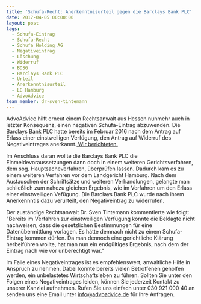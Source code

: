 ```yaml
---
title: 'Schufa-Recht: Anerkenntnisurteil gegen die Barclays Bank PLC'
date: 2017-04-05 00:00:00
layout: post
tags:
  - Schufa-Eintrag
  - Schufa-Recht
  - Schufa Holding AG
  - Negativeintrag
  - Löschung
  - Widerruf
  - BDSG
  - Barclays Bank PLC
  - Urteil
  - Anerkenntnisurteil
  - LG Hamburg
  - AdvoAdvice
team_member: dr-sven-tintemann
---
```



AdvoAdvice hilft erneut einem Rechtsanwalt aus Hessen nunmehr auch in letzter Konsequenz, einen negativen Schufa-Eintrag abzuwenden. Die Barclays Bank PLC hatte bereits im Februar 2016 nach dem Antrag auf Erlass einer einstweiligen Verf&uuml;gung, den Antrag auf Widerruf des Negativeintrages anerkannt.[ Wir berichteten.](http://advoadvice.de/blog/schufa-eintrag-barclaycard-erkennt-antrag-auf-einstweilige-verf%C3%BCgung-vor-lg-hamburg-an/)

Im Anschluss daran wollte die Barclays Bank PLC die Einmeldevoraussetzungen dann doch in einem weiteren Gerichtsverfahren, dem sog. Hauptsacheverfahren, &uuml;berpr&uuml;fen lassen. Dadurch kam es zu einem weiteren Verfahren vor dem Landgericht Hamburg. Nach dem Austauschen der Schrifts&auml;tze und weiteren Verhandlungen, gelangte man schlie&szlig;lich zum nahezu gleichen Ergebnis, wie im Verfahren um den Erlass einer einstweiligen Vef&uuml;gung. Die Barclays Bank PLC wurde nach ihrem Anerkennntis dazu verurteilt, den Negativeintrag zu widerrufen.

Der zust&auml;ndige Rechtsanwalt Dr. Sven Tintemann kommentierte wie folgt: "Bereits im Verfahren zur einstweiligen Verf&uuml;gung konnte die Beklagte nicht nachweisen, dass die gesetzlichen Bestimmungen f&uuml;r eine Daten&uuml;bermittlung vorlagen. Es h&auml;tte demnach nicht zu einem Schufa-Eintrag kommen d&uuml;rfen. Da man dennoch eine gerichtliche Kl&auml;rung herbeif&uuml;hren wollte, hat man nun ein endg&uuml;ltiges Ergebnis, nach dem der Eintrag nach wie vor unberechtigt war."

Im Falle eines Negativeintrages ist es empfehlenswert, anwaltliche Hilfe in Anspruch zu nehmen. Dabei konnte bereits vielen Betroffenen geholfen werden, ein unbelastetes Wirtschaftsleben zu f&uuml;hren. Sollten Sie unter den Folgen eines Negativeintrages leiden, k&ouml;nnen Sie jederzeit Kontakt zu unserer Kanzlei aufnehmen. Rufen Sie uns einfach unter 030 921 000 40 an senden uns eine Email unter info@advoadvice.de f&uuml;r Ihre Anfragen.